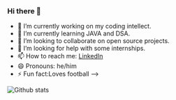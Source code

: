 ### Hi there 👋

- 🔭 I’m currently working on my coding intellect.
- 🌱 I’m currently learning JAVA and DSA.
- 👯 I’m looking to collaborate on open source projects.
- 🤔 I’m looking for help with some internships.
- 📫 How to reach me: [LinkedIn](https://www.linkedin.com/in/siddharth-raj-0a2292208/)
- 😄 Pronouns: he/him
- ⚡ Fun fact:Loves football
-->


![Github stats](https://github-readme-stats.vercel.app/api?username=Siddharthraj7)
